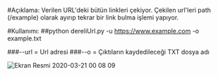 #Açıklama: 
Verilen URL'deki bütün linkleri çekiyor. Çekilen url'leri path (/example) olarak ayırıp tekrar bir link bulma işlemi yapıyor.

#Kullanımı: 
##python dereliUrl.py -u https://www.example.com -o example.txt

###--url = Url adresi 
###--o   = Çıktıların kaydedileceği TXT dosya adı

![Ekran Resmi 2020-03-21 00 08 09](https://user-images.githubusercontent.com/25556230/77206897-23ef8980-6b09-11ea-8830-916a6d677f98.png)
